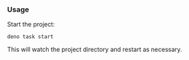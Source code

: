 ### Usage

Start the project:

```
deno task start
```

This will watch the project directory and restart as necessary.

